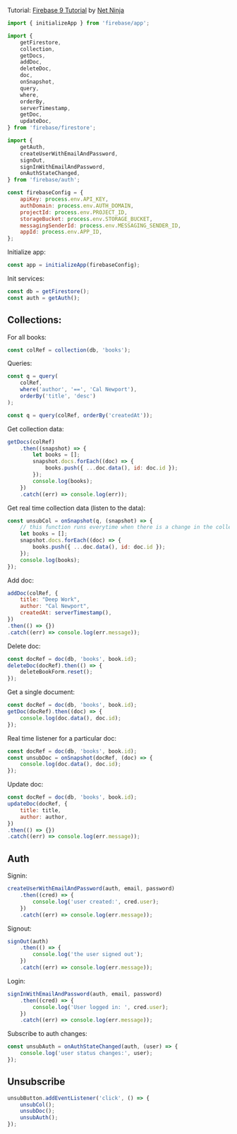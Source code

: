 Tutorial: [Firebase 9 Tutorial](https://www.youtube.com/playlist?list=PL4cUxeGkcC9jERUGvbudErNCeSZHWUVlb) by [Net Ninja](https://www.youtube.com/@NetNinja)

```js
import { initializeApp } from 'firebase/app';

import {
	getFirestore,
	collection,
	getDocs,
	addDoc,
	deleteDoc,
	doc,
	onSnapshot,
	query,
	where,
	orderBy,
	serverTimestamp,
	getDoc,
	updateDoc,
} from 'firebase/firestore';

import {
	getAuth,
	createUserWithEmailAndPassword,
	signOut,
	signInWithEmailAndPassword,
	onAuthStateChanged,
} from 'firebase/auth';
```

```js
const firebaseConfig = {
	apiKey: process.env.API_KEY,
	authDomain: process.env.AUTH_DOMAIN,
	projectId: process.env.PROJECT_ID,
	storageBucket: process.env.STORAGE_BUCKET,
	messagingSenderId: process.env.MESSAGING_SENDER_ID,
	appId: process.env.APP_ID,
};
```

Initialize app:

```js
const app = initializeApp(firebaseConfig);
```

Init services:

```js
const db = getFirestore();
const auth = getAuth();
```

## Collections:

For all books:

```js
const colRef = collection(db, 'books');
```

Queries:

```js
const q = query(
	colRef,
	where('author', '==', 'Cal Newport'),
	orderBy('title', 'desc')
);
```

```js
const q = query(colRef, orderBy('createdAt'));
```

Get collection data:

```js
getDocs(colRef)
	.then((snapshot) => {
		let books = [];
		snapshot.docs.forEach((doc) => {
			books.push({ ...doc.data(), id: doc.id });
		});
		console.log(books);
	})
	.catch((err) => console.log(err));
```

Get real time collection data (listen to the data):

```js
const unsubCol = onSnapshot(q, (snapshot) => {
	// this function runs everytime when there is a change in the collection
	let books = [];
	snapshot.docs.forEach((doc) => {
		books.push({ ...doc.data(), id: doc.id });
	});
	console.log(books);
});
```

Add doc:

```js
addDoc(colRef, {
	title: "Deep Work",
	author: "Cal Newport",
	createdAt: serverTimestamp(),
})
.then(() => {})
.catch((err) => console.log(err.message));
```

Delete doc:

```js
const docRef = doc(db, 'books', book.id);
deleteDoc(docRef).then(() => {
	deleteBookForm.reset();
});
```

Get a single document:

```js
const docRef = doc(db, 'books', book.id);
getDoc(docRef).then((doc) => {
	console.log(doc.data(), doc.id);
});
```

Real time listener for a particular doc:

```js
const docRef = doc(db, 'books', book.id);
const unsubDoc = onSnapshot(docRef, (doc) => {
	console.log(doc.data(), doc.id);
});
```

Update doc:

```js
const docRef = doc(db, 'books', book.id);
updateDoc(docRef, {
	title: title,
	author: author,
})
.then(() => {})
.catch((err) => console.log(err.message));
```

## Auth

Signin:

```js
createUserWithEmailAndPassword(auth, email, password)
	.then((cred) => {
		console.log('user created:', cred.user);
	})
	.catch((err) => console.log(err.message));
```

Signout:

```js
signOut(auth)
	.then(() => {
		console.log('the user signed out');
	})
	.catch((err) => console.log(err.message));
```

Login:

```js
signInWithEmailAndPassword(auth, email, password)
	.then((cred) => {
		console.log('User logged in: ', cred.user);
	})
	.catch((err) => console.log(err.message));
```

Subscribe to auth changes:

```js
const unsubAuth = onAuthStateChanged(auth, (user) => {
	console.log('user status changes:', user);
});
```

## Unsubscribe

```js
unsubButton.addEventListener('click', () => {
	unsubCol();
	unsubDoc();
	unsubAuth();
});
```
